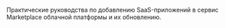 Практические руководства по добавлению SaaS-приложений в сервис Marketplace облачной платформы и их обновлению.
